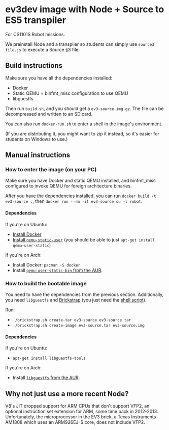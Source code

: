 # ev3dev image with Node + Source to ES5 transpiler

For CS1101S Robot missions.

We preinstall Node and a transpiler so students can simply use `source3 file.js` to execute a Source &sect;3 file.

## Build instructions

Make sure you have all the dependencies installed:

- Docker
- Static QEMU + binfmt_misc configuration to use QEMU
- libguestfs

Then run `build.sh`, and you should get a `ev3-source.img.gz`. The file can be decompressed and written to an SD card.

You can also run `docker-run.sh` to enter a shell in the image's environment.

(If you are distributing it, you might want to zip it instead, so it's easier for students on Windows to use.)

## Manual instructions

### How to enter the image (on your PC)

Make sure you have Docker and static QEMU installed, and binfmt_misc configured to invoke QEMU for foreign architecture binaries.

After you have the dependencies installed, you can run `docker build -t ev3-source .`, then `docker run --rm -it ev3-source su -l robot`.

#### Dependencies

If you're on Ubuntu:

- [Install Docker](https://docs.docker.com/install/linux/docker-ce/ubuntu/#install-using-the-repository)
- [Install `qemu-static-user`](https://packages.ubuntu.com/disco/qemu-user-static) (you should be able to just `apt-get install qemu-user-static`)

If you're on Arch:

- Install Docker: `pacman -S docker`
- Install [`qemu-user-static-bin` from the AUR](https://aur.archlinux.org/packages/qemu-user-static-bin).

### How to build the bootable image

You need to have the dependencies from the previous section. Additionally, you need `libguestfs` and [Brickstrap](https://github.com/ev3dev/brickstrap) (you just need the [shell script](https://raw.githubusercontent.com/ev3dev/brickstrap/master/src/brickstrap.sh)).

Run:

- `./brickstrap.sh create-tar ev3-source ev3-source.tar`
- `./brickstrap.sh create-image ev3-source.tar ev3-source.img`

#### Dependencies

If you're on Ubuntu:

- `apt-get install libguestfs-tools`

If you're on Arch:

- Install [`libguestfs` from the AUR](https://aur.archlinux.org/packages/libguestfs/).

## Why not just use a more recent Node?

V8's JIT dropped support for ARM CPUs that don't support VFP2, an optional instruction set extension for ARM, some time back in 2012-2013. Unfortunately, the microprocessor in the EV3 brick, a Texas Instruments AM1808 which uses an ARM926EJ-S core, does not include VFP2.

